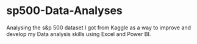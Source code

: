 # sp500-Data-Analyses
Analysing the s&amp;p 500 dataset I got from Kaggle as a way to improve and develop my Data analysis skills using Excel and Power BI.
